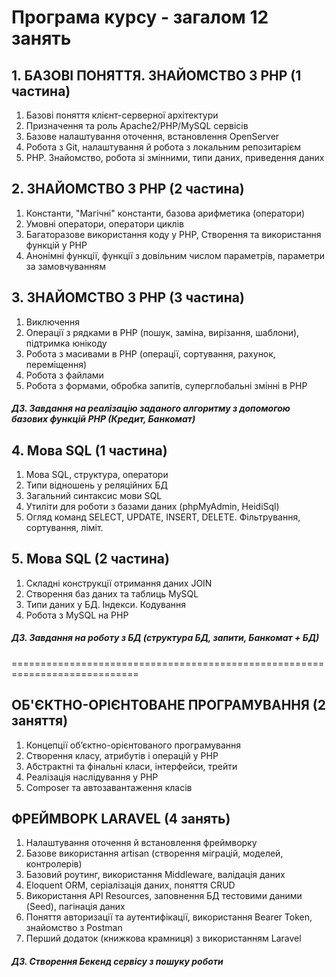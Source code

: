 ﻿# Програма курсу - загалом 12 занять

## 1. БАЗОВІ ПОНЯТТЯ. ЗНАЙОМСТВО З РНР (1 частина)

1. Базові поняття клієнт-серверної архітектури
2. Призначення та роль Apache2/PHP/MySQL сервісів
3. Базове налаштування оточення, встановлення OpenServer
4. Робота з Git, налаштування й робота з локальним репозитарієм
5. РНР. Знайомство, робота зі змінними, типи даних, приведення даних

## 2. ЗНАЙОМСТВО З РНР (2 частина)
1. Константи, "Магічні" константи, базова арифметика (оператори)
2. Умовні оператори, оператори циклів
3. Багаторазове використання коду у РНР, Створення та використання функцій у РНР
4. Анонімні функції, функції з довільним числом параметрів, параметри за замовчуванням

## 3. ЗНАЙОМСТВО З РНР (3 частина)
1. Виключення
2. Операції з рядками в РНР (пошук, заміна, вирізання, шаблони), підтримка юнікоду
3. Робота з масивами в РНР (операції, сортування, рахунок, переміщення)
4. Робота з файлами
5. Робота з формами, обробка запитів, суперглобальні змінні в РНР
##### ДЗ. Завдання на реалізацію заданого алгоритму з допомогою базових функцій РНР (Кредит, Банкомат)

## 4. Мова SQL (1 частина)
1. Мова SQL, структура, оператори
2. Типи відношень у реляційних БД
3. Загальний синтаксис мови SQL
4. Утиліти для роботи з базами даних (phpMyAdmin, HeidiSql)
5. Огляд команд SELECT, UPDATE, INSERT, DELETE. Фільтрування, сортування, ліміт.

## 5. Мова SQL (2 частина)
1. Складні конструкції отримання даних JOIN
2. Створення баз даних та таблиць MySQL
4. Типи даних у БД. Індекси. Кодування
5. Робота з MySQL на РНР
##### ДЗ. Завдання на роботу з БД (структура БД, запити, Банкомат + БД)

============================================================================

## ОБ'ЄКТНО-ОРІЄНТОВАНЕ ПРОГРАМУВАННЯ (2 заняття)
1. Концепції об’єктно-орієнтованого програмування
2. Створення класу, атрибутів і операцій у РНР
3. Абстрактні та фінальні класи, інтерфейси, трейти
4. Реалізація наслідування у РНР
5. Composer та автозавантаження класів

## ФРЕЙМВОРК LARAVEL (4 занять)
1. Налаштування оточення й встановлення фреймворку
2. Базове використання artisan (створення міграцій, моделей, контролерів)
3. Базовий роутинг, використання Middleware, валідація даних
4. Eloquent ORM, серіалізація даних, поняття CRUD
5. Використання API Resources, заповнення БД тестовими даними (Seed), пагінація даних
6. Поняття авторизації та аутентифікації, використання Bearer Token, знайомство з Postman
7. Перший додаток (книжкова крамниця) з використанням Laravel
##### ДЗ. Створення Бекенд сервісу з пошуку роботи
